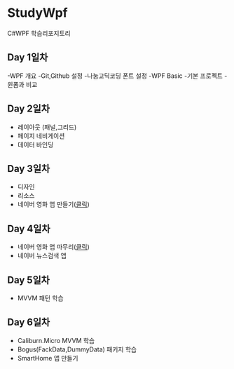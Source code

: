 # StudyWpf
C#WPF 학습리포지토리

## Day 1일차
-WPF 개요
-Git,Github 설정
-나눔고딕코딩 폰트 설정
-WPF Basic
  -기본 프로젝트
  -윈폼과 비교

## Day 2일차
- 레이아웃 (패널,그리드)
- 페이지 네비게이션
- 데이터 바인딩

## Day 3일차
- 디자인
- 리소스
- 네이버 영화 앱 만들기([클릭](https://github.com/ROJE100/StudyWpf/tree/main/portfolio))

## Day 4일차
- 네이버 영화 앱 마무리([클릭](https://github.com/ROJE100/StudyWpf/tree/main/portfolio))
- 네이버 뉴스검색 앱

## Day 5일차
- MVVM 패턴 학습

## Day 6일차
- Caliburn.Micro MVVM 학습
- Bogus(FackData,DummyData) 패키지 학습
- SmartHome 앱 만들기
